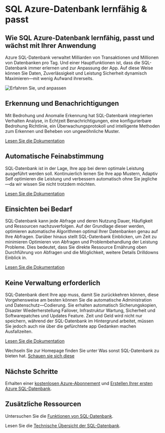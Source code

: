 <properties
   pageTitle="SQL Azure-Datenbank lernfähig und passt sich"
   description="Erfahren Sie, wie lernfähig und passt sich SQL-Datenbank"
   keywords=""
   services="sql-database"
   documentationCenter=""
   authors="CarlRabeler"
   manager="jhubbard"
   editor=""/>

<tags
   ms.service="sql-database"
   ms.devlang="NA"
   ms.topic="article"
   ms.tgt_pltfrm="NA"
   ms.workload="data-management"
   ms.date="10/13/2016"
   ms.author="carlrab"/>

# <a name="azure-sql-database-learns-amp-adapts"></a>SQL Azure-Datenbank lernfähig &amp; passt


## <a name="how-azure-sql-database-learns-adapts-and-grows-with-your-application"></a>Wie SQL Azure-Datenbank lernfähig, passt und wächst mit Ihrer Anwendung

Azure SQL-Datenbank verwaltet Milliarden von Transaktionen und Millionen von Datenbanken pro Tag. Und einer Hauptfunktionen ist, dass die SQL-Datenbank immer erlernen und zur Anpassung der App. Auf diese Weise können Sie Daten, Zuverlässigkeit und Leistung Sicherheit dynamisch Maximieren&mdash;mit wenig Aufwand ihrerseits.

![Erfahren Sie, und anpassen](./media/sql-database-learn-and-adapt/sql-database-learn-and-adapt.png)

## <a name="threat-detection-and-alerts"></a>Erkennung und Benachrichtigungen  
Mit Bedrohung und Anomalie Erkennung hat SQL-Datenbank integrierten Verhalten Analyse, in Echtzeit Benachrichtigungen, eine konfigurierbare Bedrohung Richtlinie, ein Überwachungsprotokoll und intelligente Methoden zum Erkennen und Beheben von ungewöhnliche Muster.

[Lesen Sie die Dokumentation](sql-database-threat-detection-get-started.md)

## <a name="automatic-tuning"></a>Automatische Feinabstimmung
SQL-Datenbank ist in der Lage, Ihre app bei deren optimale Leistung ausgeführt werden soll. Kontinuierlich lernen Sie Ihre app Mustern, Adaptiv Self optimieren die Leistung und verbessern automatisch ohne Sie jegliche&mdash;da wir wissen Sie nicht trotzdem möchten.


[Lesen Sie die Dokumentation](http://go.microsoft.com/fwlink/?LinkID=787566)

## <a name="insights-when-you-need-them"></a>Einsichten bei Bedarf
SQL-Datenbank kann jede Abfrage und deren Nutzung Dauer, Häufigkeit und Ressourcen nachzuverfolgen. Auf der Grundlage dieser werden, optimieren automatische Algorithmen optimal Ihrer Datenbanken genau auf Ihre Abfragen. Darüber hinaus stellt SQL-Datenbank Einblicken, um Zeit zu minimieren Optimieren von Abfragen und Problembehandlung der Leistung Probleme. Dies bedeutet, dass Sie direkte Ressource Ernährung oben Durchführung von Abfragen und die Möglichkeit, weitere Details Drilldowns Einblick in.

[Lesen Sie die Dokumentation](http://go.microsoft.com/fwlink/?LinkID=787567)

## <a name="no-administration-required"></a>Keine Verwaltung erforderlich
SQL-Datenbank dient Ihre app muss, damit Sie zurückkehren können, diese Vorgehensweise am besten können Sie die automatische Administration und Datenschutz&mdash;Codierung. Sie erhalten automatisch Sicherungskopien, Disaster Wiederherstellung Failover, Infrastruktur Wartung, Sicherheit und Softwarepatches und Updates Feature. Zeit und Geld wird nicht nur speichern, während der SQL-Datenbank im Hintergrund arbeitet, müssen Sie jedoch auch nie über die gefürchtete app Gedanken machen Ausfallzeiten.

[Lesen Sie die Dokumentation](http://go.microsoft.com/fwlink/?LinkID=787568)

Wechseln Sie zur Homepage finden Sie unter Was sonst SQL-Datenbank zu bieten hat.
[Schauen sie sich diese](https://azure.microsoft.com/services/sql-database/) 

## <a name="next-steps"></a>Nächste Schritte

Erhalten einer [kostenlosen Azure-Abonnement](https://azure.microsoft.com/get-started/) und [Erstellen Ihrer ersten Azure SQL-Datenbank](sql-database-get-started.md).

## <a name="additional-resources"></a>Zusätzliche Ressourcen

Untersuchen Sie die [Funktionen von SQL-Datenbank](https://azure.microsoft.com/services/sql-database/).
 
Lesen Sie die [Technische Übersicht der SQL-Datenbank](sql-database-technical-overview.md).
